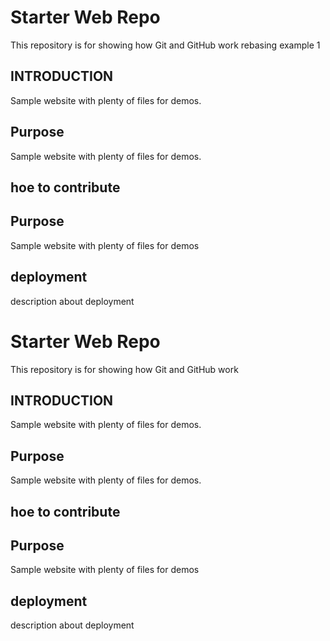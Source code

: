  # Starter Web Repo

This repository is for showing how Git and GitHub work
rebasing example 1

## INTRODUCTION

Sample website with plenty of files for demos.

## Purpose

Sample website with plenty of files for demos.

## hoe to contribute

## Purpose

Sample website with plenty of files for demos

## deployment

description about deployment

 # Starter Web Repo

This repository is for showing how Git and GitHub work

## INTRODUCTION

Sample website with plenty of files for demos.

## Purpose

Sample website with plenty of files for demos.

## hoe to contribute

## Purpose

Sample website with plenty of files for demos

## deployment

description about deployment
